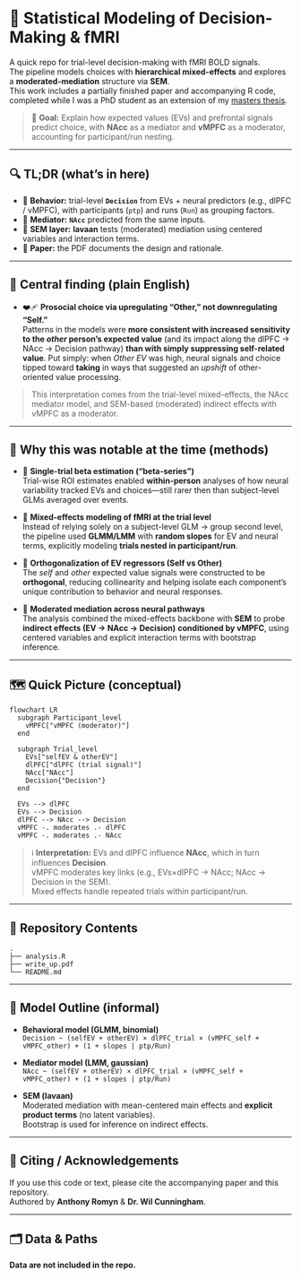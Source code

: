 
# 🧠 Statistical Modeling of Decision-Making & fMRI

A quick repo for trial-level decision-making with fMRI BOLD signals.  
The pipeline models choices with **hierarchical mixed-effects** and explores a **moderated-mediation** structure via **SEM**.  
This work includes a partially finished paper and accompanying R code, completed while I was a PhD student as an extension of my [masters thesis](https://utoronto.scholaris.ca/server/api/core/bitstreams/746812a9-6f1a-4932-a066-39af145a6d25/content).

> 🎯 **Goal:** Explain how expected values (EVs) and prefrontal signals predict choice, with **NAcc** as a mediator and **vMPFC** as a moderator, accounting for participant/run nesting.

---

## 🔍 TL;DR (what’s in here)

- 🧪 **Behavior:** trial-level **`Decision`** from EVs + neural predictors (e.g., dlPFC / vMPFC), with participants (`ptp`) and runs (`Run`) as grouping factors.  
- 🧩 **Mediator:** **`NAcc`** predicted from the same inputs.  
- 🧱 **SEM layer:** **lavaan** tests (moderated) mediation using centered variables and interaction terms.  
- 📄 **Paper:** the PDF documents the design and rationale.

---

## 🔑 Central finding (plain English)

- ❤️‍🩹 **Prosocial choice via upregulating “Other,” not downregulating “Self.”**  
  Patterns in the models were **more consistent with increased sensitivity to the *other* person’s expected value** (and its impact along the dlPFC → NAcc → Decision pathway) **than with simply suppressing self-related value**. Put simply: when *Other EV* was high, neural signals and choice tipped toward **taking** in ways that suggested an *upshift* of other-oriented value processing.

> This interpretation comes from the trial-level mixed-effects, the NAcc mediator model, and SEM-based (moderated) indirect effects with vMPFC as a moderator.

---

## 🧪 Why this was notable at the time (methods)

- 🧱 **Single-trial beta estimation (“beta-series”)**  
  Trial-wise ROI estimates enabled **within-person** analyses of how neural variability tracked EVs and choices—still rarer then than subject-level GLMs averaged over events.

- 🧬 **Mixed-effects modeling of fMRI at the trial level**  
  Instead of relying solely on a subject-level GLM → group second level, the pipeline used **GLMM/LMM** with **random slopes** for EV and neural terms, explicitly modeling **trials nested in participant/run**.

- 🔀 **Orthogonalization of EV regressors (Self vs Other)**  
  The *self* and *other* expected value signals were constructed to be **orthogonal**, reducing collinearity and helping isolate each component’s unique contribution to behavior and neural responses.

- 🧩 **Moderated mediation across neural pathways**  
  The analysis combined the mixed-effects backbone with **SEM** to probe **indirect effects (EV → NAcc → Decision)** **conditioned by vMPFC**, using centered variables and explicit interaction terms with bootstrap inference.

---

## 🗺️ Quick Picture (conceptual)

```mermaid
flowchart LR
  subgraph Participant_level
    vMPFC["vMPFC (moderator)"]
  end

  subgraph Trial_level
    EVs["selfEV & otherEV"]
    dlPFC["dlPFC (trial signal)"]
    NAcc["NAcc"]
    Decision{"Decision"}
  end

  EVs --> dlPFC
  EVs --> Decision
  dlPFC --> NAcc --> Decision
  vMPFC -. moderates .- dlPFC
  vMPFC -. moderates .- NAcc
```

> ℹ️ **Interpretation:** EVs and dlPFC influence **NAcc**, which in turn influences **Decision**.  
> vMPFC moderates key links (e.g., EVs×dlPFC → NAcc; NAcc → Decision in the SEM).  
> Mixed effects handle repeated trials within participant/run.

---

## 📂 Repository Contents

```
.
├── analysis.R
├── write_up.pdf
└── README.md
```

---

## 🧭 Model Outline (informal)

- **Behavioral model (GLMM, binomial)**  
  `Decision ~ (selfEV + otherEV) × dlPFC_trial × (vMPFC_self + vMPFC_other) + (1 + slopes | ptp/Run)`

- **Mediator model (LMM, gaussian)**  
  `NAcc ~ (selfEV + otherEV) × dlPFC_trial × (vMPFC_self + vMPFC_other) + (1 + slopes | ptp/Run)`

- **SEM (lavaan)**  
  Moderated mediation with mean-centered main effects and **explicit product terms** (no latent variables).  
  Bootstrap is used for inference on indirect effects.

---

## 📝 Citing / Acknowledgements

If you use this code or text, please cite the accompanying paper and this repository.  
Authored by **Anthony Romyn** & **Dr. Wil Cunningham**.

---

## 🗂 Data & Paths

**Data are not included in the repo.**
